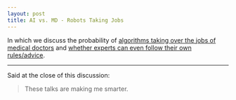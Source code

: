 ```yaml
---
layout: post
title: AI vs. MD - Robots Taking Jobs
---
```


In which we discuss the probability of [algorithms taking over the jobs of medical doctors][0] and [whether experts can even follow their own rules/advice][1].

-----

Said at the close of this discussion:

> These talks are making me smarter.

[0]: http://www.newyorker.com/magazine/2017/04/03/ai-versus-md
[1]: https://www.farnamstreetblog.com/2017/03/algorithms-complex-decision-making/
